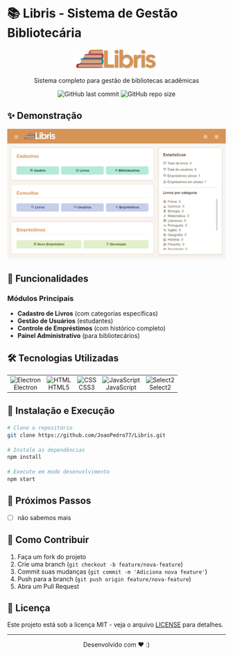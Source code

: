 
# 📚 Libris - Sistema de Gestão Bibliotecária

<div align="center">
  <img src="assets/libris-logo.png" width="200" alt="Logo Libris">
  <p>Sistema completo para gestão de bibliotecas acadêmicas</p>
  
  ![GitHub last commit](https://img.shields.io/github/last-commit/JoaoPedro77/Libris)
  ![GitHub repo size](https://img.shields.io/github/repo-size/JoaoPedro77/Libris)
</div>

## ✨ Demonstração

![Interface do Sistema](assets/screenshot.png)

## 🚀 Funcionalidades

### Módulos Principais
- **Cadastro de Livros** (com categorias específicas)
- **Gestão de Usuários** (estudantes)
- **Controle de Empréstimos** (com histórico completo)
- **Painel Administrativo** (para bibliotecários)

## 🛠 Tecnologias Utilizadas

<table>
  <tr>
    <td align="center">
      <img src="https://cdn.jsdelivr.net/gh/devicons/devicon/icons/electron/electron-original.svg" width="40" alt="Electron"/>
      <br>Electron
    </td>
    <td align="center">
      <img src="https://cdn.jsdelivr.net/gh/devicons/devicon/icons/html5/html5-original.svg" width="40" alt="HTML"/>
      <br>HTML5
    </td>
    <td align="center">
      <img src="https://cdn.jsdelivr.net/gh/devicons/devicon/icons/css3/css3-original.svg" width="40" alt="CSS"/>
      <br>CSS3
    </td>
    <td align="center">
      <img src="https://cdn.jsdelivr.net/gh/devicons/devicon/icons/javascript/javascript-original.svg" width="40" alt="JavaScript"/>
      <br>JavaScript
    </td>
    <td align="center"> <img src="https://avatars.githubusercontent.com/u/8077542?s=200&v=4" width="40" alt="Select2"/> <br>Select2 </td>
    
  </tr>
</table>

## 🔧 Instalação e Execução

```bash
# Clone o repositório
git clone https://github.com/JoaoPedro77/Libris.git

# Instale as dependências
npm install

# Execute em modo desenvolvimento
npm start
````

## 📌 Próximos Passos

- [ ] não sabemos mais

## 🤝 Como Contribuir

1. Faça um fork do projeto
2. Crie uma branch (`git checkout -b feature/nova-feature`)
3. Commit suas mudanças (`git commit -m 'Adiciona nova feature'`)
4. Push para a branch (`git push origin feature/nova-feature`)
5. Abra um Pull Request

## 📄 Licença

Este projeto está sob a licença MIT - veja o arquivo [LICENSE](LICENSE) para detalhes.

---

<div align="center">
  Desenvolvido com ❤️ :)</a>
</div>

